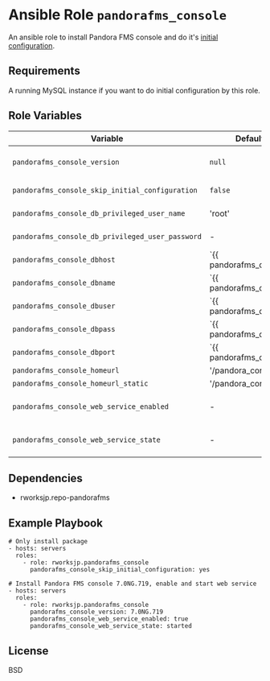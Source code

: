Ansible Role `pandorafms_console`
=========

An ansible role to install Pandora FMS console and do it's [initial configuration](https://wiki.pandorafms.com/index.php?title=Pandora:Documentation_en:Installing#Initial_Console_Configuration).

Requirements
------------

A running MySQL instance if you want to do initial configuration by this role.

Role Variables
--------------

Variable | Default | Description
---------|---------|------------
`pandorafms_console_version` | `null` | The version of the Pandora FMS console to install. When `null`, latest package on the repository will be installed.
`pandorafms_console_skip_initial_configuration` | `false` | When `true`, only pacage installation will be performed. 
`pandorafms_console_db_privileged_user_name` | 'root' | The name of the user with permission to create database and user
`pandorafms_console_db_privileged_user_password` | -  | The password of the user specified by `pandorafms_console_db_privileged_user_name`.
`pandorafms_console_dbhost`| `{{ pandorafms_dbhost | default('localhost') }}` | The IP address or hostname of the DB instance to create database for Pandora FMS.
`pandorafms_console_dbname`| `{{ pandorafms_dbname | default('pandora') }}`   | The name of the Pandora FMS database.
`pandorafms_console_dbuser`| `{{ pandorafms_dbuser | default('pandora') }}`   | The username for the Pandora FMS database.
`pandorafms_console_dbpass`| `{{ pandorafms_dbpass | default('pandora') }}`   | The password of the `pandorafms_console_dbuser`
`pandorafms_console_dbport`| `{{ pandorafms_dbport | default(omit) }}`        | The port number used for connecting to database.
`pandorafms_console_homeurl`        | '/pandora\_console' |
`pandorafms_console_homeurl_static` | '/pandora\_console' |
`pandorafms_console_web_service_enabled`| - | When set to `true` or `false`, web serivce (e.g. httpd on RedHat platform) will be enabled/diable.
`pandorafms_console_web_service_state`  | - | When set, state of web serivce (e.g. httpd on RedHat platform) will be changed to specified state.

Dependencies
------------

- rworksjp.repo-pandorafms

Example Playbook
----------------

```
# Only install package
- hosts: servers
  roles:
    - role: rworksjp.pandorafms_console
      pandorafms_console_skip_initial_configuration: yes

# Install Pandora FMS console 7.0NG.719, enable and start web service
- hosts: servers
  roles:
    - role: rworksjp.pandorafms_console
      pandorafms_console_version: 7.0NG.719
      pandorafms_console_web_service_enabled: true
      pandorafms_console_web_service_state: started
```

License
-------

BSD
